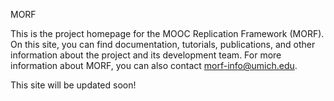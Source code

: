 MORF

This is the project homepage for the MOOC Replication Framework (MORF). On this site, you can find documentation, tutorials, publications, and other information about the project and its development team. For more information about MORF, you can also contact morf-info@umich.edu.

This site will be updated soon!

